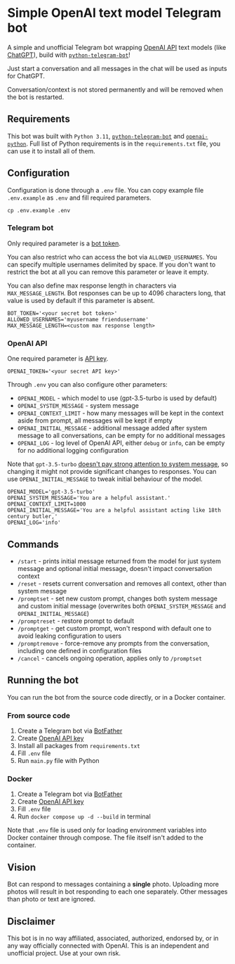 # Simple OpenAI text model Telegram bot

A simple and unofficial Telegram bot wrapping [OpenAI API](https://openai.com/blog/openai-api/) text models (like [ChatGPT](https://openai.com/blog/chatgpt)), build with [`python-telegram-bot`](https://github.com/python-telegram-bot/python-telegram-bot)!

Just start a conversation and all messages in the chat will be used as inputs for ChatGPT.

Conversation/context is not stored permanently and will be removed when the bot is restarted.



## Requirements

This bot was built with `Python 3.11`, [`python-telegram-bot`](https://github.com/python-telegram-bot/python-telegram-bot) and [`openai-python`](https://github.com/openai/openai-python).
Full list of Python requirements is in the `requirements.txt` file, you can use it to install all of them.



## Configuration

Configuration is done through a `.env` file. You can copy example file `.env.example` as `.env` and fill required parameters.

```commandline
cp .env.example .env
```


### Telegram bot

Only required parameter is a [bot token](https://core.telegram.org/bots#creating-a-new-bot).

You can also restrict who can access the bot via `ALLOWED_USERNAMES`.
You can specify multiple usernames delimited by space.
If you don't want to restrict the bot at all you can remove this parameter or leave it empty.

You can also define max response length in characters via `MAX_MESSAGE_LENGTH`.
Bot responses can be up to 4096 characters long, that value is used by default if this parameter is absent.

```dotenv
BOT_TOKEN='<your secret bot token>'
ALLOWED_USERNAMES='myusername friendusername'
MAX_MESSAGE_LENGTH=<custom max response length>
```


### OpenAI API

One required parameter is [API key](https://platform.openai.com/account/api-keys).

```dotenv
OPENAI_TOKEN='<your secret API key>'
```

Through `.env` you can also configure other parameters:
* `OPENAI_MODEL` - which model to use (gpt-3.5-turbo is used by default)
* `OPENAI_SYSTEM_MESSAGE` - system message
* `OPENAI_CONTEXT_LIMIT` - how many messages will be kept in the context aside from prompt, all messages will be kept if empty
* `OPENAI_INITIAL_MESSAGE` - additional message added after system message to all conversations, can be empty for no additional messages
* `OPENAI_LOG` - log level of OpenAI API, either `debug` or `info`, can be empty for no additional logging configuration

Note that `gpt-3.5-turbo` [doesn't pay strong attention to system message](https://platform.openai.com/docs/guides/chat/instructing-chat-models), so changing it might not provide significant changes to responses.
You can use `OPENAI_INITIAL_MESSAGE` to tweak initial behaviour of the model.

```dotenv
OPENAI_MODEL='gpt-3.5-turbo'
OPENAI_SYSTEM_MESSAGE='You are a helpful assistant.'
OPENAI_CONTEXT_LIMIT=1000
OPENAI_INITIAL_MESSAGE='You are a helpful assistant acting like 18th century butler,'
OPENAI_LOG='info'
```


## Commands

* `/start` - prints initial message returned from the model for just system message and optional initial message, doesn't impact conversation context
* `/reset` - resets current conversation and removes all context, other than system message
* `/promptset` - set new custom prompt, changes both system message and custom initial message (overwrites both `OPENAI_SYSTEM_MESSAGE` and `OPENAI_INITIAL_MESSAGE`)
* `/promptreset` - restore prompt to default
* `/promptget` - get custom prompt, won't respond with default one to avoid leaking configuration to users
* `/promptremove` - force-remove any prompts from the conversation, including one defined in configuration files
* `/cancel` - cancels ongoing operation, applies only to `/promptset`


## Running the bot

You can run the bot from the source code directly, or in a Docker container.


### From source code

1. Create a Telegram bot via [BotFather](https://core.telegram.org/bots#6-botfather)
2. Create [OpenAI API key](https://platform.openai.com/account/api-keys)
3. Install all packages from `requirements.txt`
4. Fill `.env` file
5. Run `main.py` file with Python


### Docker

1. Create a Telegram bot via [BotFather](https://core.telegram.org/bots#6-botfather)
2. Create [OpenAI API key](https://platform.openai.com/account/api-keys)
3. Fill `.env` file
4. Run `docker compose up -d --build` in terminal

Note that `.env` file is used only for loading environment variables into Docker container through compose.
The file itself isn't added to the container.



## Vision

Bot can respond to messages containing a **single** photo.
Uploading more photos will result in bot responding to each one separately.
Other messages than photo or text are ignored.


## Disclaimer

This bot is in no way affiliated, associated, authorized, endorsed by, or in any way officially connected with OpenAI.
This is an independent and unofficial project.
Use at your own risk.
